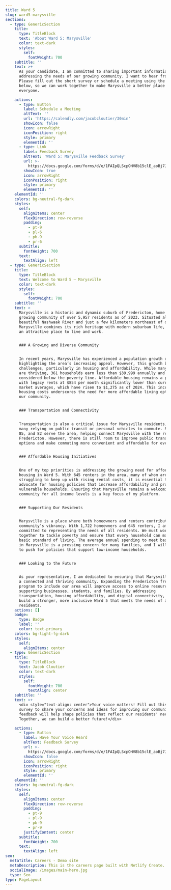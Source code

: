 ```yaml
---
title: Ward 5
slug: ward5-marysville
sections:
  - type: GenericSection
    title:
      type: TitleBlock
      text: 'About Ward 5: Marysville'
      color: text-dark
      styles:
        self:
          fontWeight: 700
    subtitle: ''
    text: >+
      As your candidate, I am committed to sharing important information and
      addressing the needs of our growing community. I want to hear from you!
      Please fill out the short survey or schedule a meeting using the buttons
      below, so we can work together to make Marysville a better place for
      everyone.

    actions:
      - type: Button
        label: Schedule a Meeting
        altText: ''
        url: 'https://calendly.com/jacobcloutier/30min'
        showIcon: false
        icon: arrowRight
        iconPosition: right
        style: primary
        elementId: ''
      - type: Link
        label: Feedback Survey
        altText: 'Ward 5: Marysville Feedback Survey'
        url: >-
          https://docs.google.com/forms/d/e/1FAIpQLScpOHV8b15clE_aoBj7Jo_BqqpUWUu49Uhgg27mJFD16yPQOw/viewform
        showIcon: true
        icon: arrowRight
        iconPosition: right
        style: primary
        elementId: ''
    elementId: ''
    colors: bg-neutral-fg-dark
    styles:
      self:
        alignItems: center
        flexDirection: row-reverse
        padding:
          - pt-9
          - pl-6
          - pb-9
          - pr-6
      subtitle:
        fontWeight: 700
      text:
        textAlign: left
  - type: GenericSection
    title:
      type: TitleBlock
      text: Welcome to Ward 5 – Marysville
      color: text-dark
      styles:
        self:
          fontWeight: 700
    subtitle: ''
    text: >
      Marysville is a historic and dynamic suburb of Fredericton, home to a
      growing community of over 5,957 residents as of 2023. Situated along the
      beautiful Nashwaak River and just a few kilometers northeast of downtown,
      Marysville combines its rich heritage with modern suburban life, making it
      an attractive place to live and work.


      ### A Growing and Diverse Community


      In recent years, Marysville has experienced a population growth of 20%,
      highlighting the area’s increasing appeal. However, this growth brings new
      challenges, particularly in housing and affordability. While many families
      are thriving, 361 households earn less than $39,999 annually and are
      considered below the poverty line. Affordable housing remains a priority,
      with legacy rents at $854 per month significantly lower than current
      market averages, which have risen to $1,275 as of 2024. This increase in
      housing costs underscores the need for more affordable living options in
      our community.


      ### Transportation and Connectivity


      Transportation is also a critical issue for Marysville residents, with
      many relying on public transit or personal vehicles to commute. Routes 43,
      85, and 82 serve the area, helping connect Marysville with the rest of
      Fredericton. However, there is still room to improve public transit
      options and make commuting more convenient and affordable for everyone.


      ### Affordable Housing Initiatives


      One of my top priorities is addressing the growing need for affordable
      housing in Ward 5. With 645 renters in the area, many of whom are
      struggling to keep up with rising rental costs, it is essential to
      advocate for housing policies that increase affordability and protect
      vulnerable households. Ensuring that Marysville remains a welcoming
      community for all income levels is a key focus of my platform.


      ### Supporting Our Residents


      Marysville is a place where both homeowners and renters contribute to the
      community’s vibrancy. With 1,722 homeowners and 645 renters, I am
      committed to representing the needs of all residents. We must work
      together to tackle poverty and ensure that every household can maintain a
      basic standard of living. The average annual spending to meet basic needs
      in Marysville is a pressing concern for many families, and I will continue
      to push for policies that support low-income households.


      ### Looking to the Future


      As your representative, I am dedicated to ensuring that Marysville remains
      a connected and thriving community. Expanding the Fredericton free Wi-Fi
      program to include our area will improve access to online resources,
      supporting businesses, students, and families. By addressing
      transportation, housing affordability, and digital connectivity, we can
      build a stronger, more inclusive Ward 5 that meets the needs of all its
      residents.
    actions: []
    badge:
      type: Badge
      label: ''
      color: text-primary
    colors: bg-light-fg-dark
    styles:
      self:
        alignItems: center
  - type: GenericSection
    title:
      type: TitleBlock
      text: Jacob Cloutier
      color: text-dark
      styles:
        self:
          fontWeight: 700
          textAlign: center
    subtitle: ''
    text: >+
      <div style="text-align: center">Your voice matters! Fill out this short
      survey to share your concerns and ideas for improving our community. Your
      feedback will help shape policies that reflect our residents' needs.
      Together, we can build a better future!</div>

    actions:
      - type: Button
        label: Have Your Voice Heard
        altText: Feedback Survey
        url: >-
          https://docs.google.com/forms/d/e/1FAIpQLScpOHV8b15clE_aoBj7Jo_BqqpUWUu49Uhgg27mJFD16yPQOw/viewform
        showIcon: false
        icon: arrowRight
        iconPosition: right
        style: primary
        elementId: ''
    elementId: ''
    colors: bg-neutral-fg-dark
    styles:
      self:
        alignItems: center
        flexDirection: row-reverse
        padding:
          - pt-9
          - pl-9
          - pb-9
          - pr-9
        justifyContent: center
      subtitle:
        fontWeight: 700
      text:
        textAlign: left
seo:
  metaTitle: Careers - Demo site
  metaDescription: This is the careers page built with Netlify Create.
  socialImage: /images/main-hero.jpg
  type: Seo
type: PageLayout
---
```

